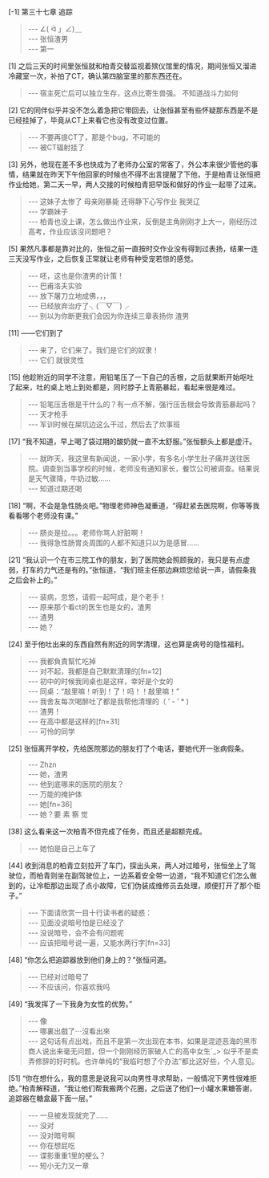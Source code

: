 
[-1] 第三十七章 追踪
>--- ∠( ᐛ 」∠)＿<br>
>--- 张恒渣男<br>
>--- 第一<br>

[1] 之后三天的时间里张恒就和柏青交替监视着殡仪馆里的情况，期间张恒又溜进冷藏室一次，补拍了CT，确认第四脑室里的那东西还在。
>--- 宿主死亡后可以独立生存，这点比寄生兽强。
不知道战斗力如何<br>

[2] 它的同伴似乎并没不怎么着急把它带回去，让张恒甚至有些怀疑那东西是不是已经挂掉了，毕竟从CT上来看它也没有改变过位置。
>--- 不要再提CT了，那是个bug，不可能的<br>
>--- 被CT辐射挂了<br>

[3] 另外，他现在差不多也快成为了老师办公室的常客了，外公本来很少管他的事情，结果就在昨天下午他回家的时候也不得不出言提醒了下他，于是柏青让张恒把作业给她，第二天一早，两人交接的时候柏青把早饭和做好的作业一起带了过来。
>--- 这妹子太惨了 母亲刚暴毙 还得静下心写作业 我哭辽<br>
>--- 学霸妹子<br>
>--- 柏青也没上课，怎么做出作业来，反倒是主角刚刚才上大一，刚经历过高考，作业应该沒问题吧？<br>

[5] 果然凡事都是靠对比的，张恒之前一直按时交作业没有得到过表扬，结果一连三天没写作业，之后恢复正常就让老师有种受宠若惊的感觉。
>--- 呸，这也是你渣男的计策！<br>
>--- 巴甫洛夫实验<br>
>--- 放下屠刀立地成佛，，，<br>
>--- 已经放弃治疗了╮(￣▽￣)╭<br>
>--- 别以为你断更我们会因为你连续三章表扬你 渣男<br>

[11] ——它们到了
>--- 来了，它们来了。我们是它们的奴隶！<br>
>--- 它们 就很灵性<br>

[15] 他趁附近的同学不注意，用铅笔压了一下自己的舌根，之后就果断开始呕吐了起来，吐的桌上地上到处都是，同时脖子上青筋暴起，看起来很是难过。
>--- 铅笔压舌根是干什么的？有一点不解，强行压舌根会导致青筋暴起吗？<br>
>--- 天才枪手<br>
>--- 军训时候在屎坑边这么干过，然后去了炊事班<br>

[17] “我不知道，早上喝了袋过期的酸奶就一直不太舒服。”张恒额头上都是虚汗。
>--- 就昨天，我这里有新闻说，一家小学，有多名小学生肚子痛并送往医院。调查到当事学校的时候，老师没有通知家长，餐饮公司被调查。结果说是天气骤降，牛奶过敏……<br>
>--- 知道过期还喝<br>

[18] “啊，不会是急性肠炎吧。”物理老师神色凝重道，“得赶紧去医院啊，你等等我看看哪个老师没有课。”
>--- 肠炎是拉。。。老师你骂人好脏啊！<br>
>--- 我得急性肠胃炎周围的人都不知道只以为是感冒......<br>

[21] “我认识一个在市三院工作的朋友，到了医院她会照顾我的，我只是有点虚弱，打车的力气还是有的。”张恒道，“我们班主任那边麻烦您给说一声，请假条我之后会补上的。”
>--- 装病，忽悠，请假一起呵成，是个老手！<br>
>--- 原来那个看ct的医生也是女的，渣男<br>
>--- 渣男<br>
>--- 她？<br>

[24] 至于他吐出来的东西自然有附近的同学清理，这也算是病号的隐性福利。
>--- 我都負責幫忙吃掉<br>
>--- 对不起，我都是自己默默清理的[fn=12]<br>
>--- 初中的时候我同桌也是这样，幸好是个女的<br>
>--- 同桌：“敲里嘛！听到！了！吗！！敲里嘛！”<br>
>--- 我舍友每次喝醉吐了都是我帮他清理的（ ’ - ’ * )<br>
>--- 渣男！<br>
>--- 在高中都是这样的[fn=31]<br>
>--- 可怜的同学<br>

[25] 张恒离开学校，先给医院那边的朋友打了个电话，要她代开一张病假条。
>--- Zhzn<br>
>--- 她，渣男<br>
>--- 他到底哪来的医院的朋友？<br>
>--- 万能的掩护体<br>
>--- 她[fn=36]<br>
>--- 她？要 素 察 觉<br>

[38] 这么看来这一次柏青不但完成了任务，而且还是超额完成。
>--- 她怕是自己上车了<br>

[44] 收到消息的柏青立刻拉开了车门，探出头来，两人对过暗号，张恒坐上了驾驶位，而柏青则坐在副驾驶位上，一边系着安全带一边道，“我不知道它们怎么做到的，让冷柜那边出现了点小故障，它们伪装成维修员去处理，顺便打开了那个柜子。”
>--- 下面请欣赏一目十行读书者的疑惑：<br>
>--- 见面没说暗号怕是已经没了<br>
>--- 没说暗号，会不会有问题呢<br>
>--- 应该把暗号说一遍，又能水两行字[fn=33]<br>

[48] “你怎么把追踪器放到他们身上的？”张恒问道。
>--- 已经对过暗号了<br>
>--- 不应该问，你喜欢我吗<br>

[49] “我发挥了一下我身为女性的优势。”
>--- 像<br>
>--- 哪裏出戲了⋯沒看出來<br>
>--- 这句话有点出戏，而且不是第一次出现在本书，如果是混迹恶海的黑市商人说出来毫无问题，但一个刚刚经历家破人亡的高中女生ˊ_>ˋ似乎不是卖弄修辞的好时机。也许单纯的“我临时想了个办法”都比这好些，个人意见。<br>

[51] “你在想什么，我的意思是说我可以向男性寻求帮助，一般情况下男性很难拒绝。”柏青解释道，“我让他们帮我搬两个花圈，之后送了他们一小罐水果糖答谢，追踪器在糖盒最下面一层。”
>--- 一旦被发现就完了……<br>
>--- 没对<br>
>--- 没对暗号啊<br>
>--- 你在想屁吃<br>
>--- 谍影重重1里的梗么？<br>
>--- 短小无力又一章<br>
